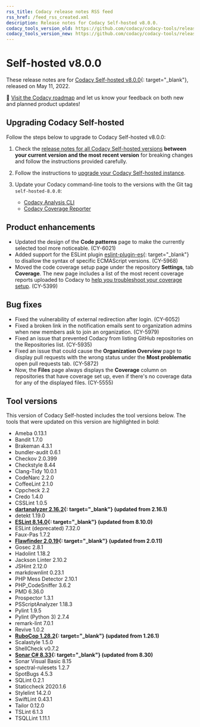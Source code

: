 ```yaml
---
rss_title: Codacy release notes RSS feed
rss_href: /feed_rss_created.xml
description: Release notes for Codacy Self-hosted v8.0.0.
codacy_tools_version_old: https://github.com/codacy/codacy-tools/releases/tag/5.5.6
codacy_tools_version_new: https://github.com/codacy/codacy-tools/releases/tag/5.7.38
---
```


# Self-hosted v8.0.0

These release notes are for [Codacy Self-hosted v8.0.0](https://github.com/codacy/chart/releases/tag/8.0.0){: target="_blank"}, released on May 11, 2022. <!-- TODO Update release date -->

📢 [Visit the Codacy roadmap](https://roadmap.codacy.com) and <span class="skip-vale">let us know</span> your feedback on both new and planned product updates!

<!--TODO Check these issues manually

Jira issues with disabled release notes
-   https://codacy.atlassian.net/browse/CY-5932
-->

## Upgrading Codacy Self-hosted

Follow the steps below to upgrade to Codacy Self-hosted v8.0.0:

1.  Check the [release notes for all Codacy Self-hosted versions](../index.md#self-hosted) **between your current version and the most recent version** for breaking changes and follow the instructions provided <span class="skip-vale">carefully</span>.

1.  Follow the instructions to [upgrade your Codacy Self-hosted instance](https://docs.codacy.com/v7.1/chart/maintenance/upgrade/).

1.  Update your Codacy command-line tools to the versions with the Git tag `self-hosted-8.0.0`:

    -   [Codacy Analysis CLI](https://github.com/codacy/codacy-analysis-cli/releases/tag/self-hosted-8.0.0)
    -   [Codacy Coverage Reporter](https://github.com/codacy/codacy-coverage-reporter/releases/tag/self-hosted-8.0.0)

## Product enhancements

-   Updated the design of the **Code patterns** page to make the currently selected tool more noticeable. (CY-6021)
-   Added support for the ESLint plugin [<span class="skip-vale">eslint-plugin-es</span>](https://github.com/mysticatea/eslint-plugin-es){: target="_blank"} to disallow the syntax of specific ECMAScript versions. (CY-5968)
-   Moved the code coverage setup page under the repository **Settings**, tab **Coverage**. The new page includes a list of the most recent coverage reports uploaded to Codacy to [help you troubleshoot your coverage setup](http://docs.codacy.com/v7.1/coverage-reporter/#uploading-coverage). (CY-5399)

## Bug fixes

-   Fixed the vulnerability of external redirection after login. (CY-6052)
-   Fixed a broken link in the notification emails sent to organization admins when new members ask to join an organization. (CY-5979)
-   Fixed an issue that prevented Codacy from listing GitHub repositories on the Repositories list. (CY-5935)
-   Fixed an issue that could cause the **Organization Overview** page to display pull requests with the wrong status under the **Most problematic** open pull requests tab. (CY-5872)
-   Now, the **Files** page always displays the **Coverage** column on repositories that have coverage set up, even if there's no coverage data for any of the displayed files. (CY-5555)

## Tool versions

This version of Codacy Self-hosted includes the tool versions below. The tools that were updated on this version are highlighted in bold:

-   Ameba 0.13.1
-   Bandit 1.7.0
-   Brakeman 4.3.1
-   bundler-audit 0.6.1
-   Checkov 2.0.399
-   Checkstyle 8.44
-   Clang-Tidy 10.0.1
-   CodeNarc 2.2.0
-   CoffeeLint 2.1.0
-   Cppcheck 2.2
-   Credo 1.4.0
-   CSSLint 1.0.5
-   **[dartanalyzer 2.16.2](https://github.com/dart-lang/sdk/blob/main/CHANGELOG.md#2162---2022-03-24){: target="_blank"} (updated from 2.16.1)**
-   detekt 1.19.0
-   **[ESLint 8.14.0](https://github.com/eslint/eslint/releases/tag/v8.14.0){: target="_blank"} (updated from 8.10.0)**
-   ESLint (deprecated) 7.32.0
-   Faux-Pas 1.7.2
-   **[Flawfinder 2.0.19](https://github.com/david-a-wheeler/flawfinder/blob/master/ChangeLog){: target="_blank"} (updated from 2.0.11)**
-   Gosec 2.8.1
-   Hadolint 1.18.2
-   Jackson Linter 2.10.2
-   JSHint 2.12.0
-   markdownlint 0.23.1
-   PHP Mess Detector 2.10.1
-   PHP_CodeSniffer 3.6.2
-   PMD 6.36.0
-   Prospector 1.3.1
-   PSScriptAnalyzer 1.18.3
-   Pylint 1.9.5
-   Pylint (Python 3) 2.7.4
-   remark-lint 7.0.1
-   Revive 1.0.2
-   **[RuboCop 1.28.2](https://github.com/rubocop/rubocop/releases/tag/v1.28.2){: target="_blank"} (updated from 1.26.1)**
-   Scalastyle 1.5.0
-   ShellCheck v0.7.2
-   **[Sonar C# 8.33](https://github.com/SonarSource/sonar-dotnet/releases/tag/8.33.0.40503){: target="_blank"} (updated from 8.30)**
-   Sonar Visual Basic 8.15
-   spectral-rulesets 1.2.7
-   SpotBugs 4.5.3
-   SQLint 0.2.1
-   Staticcheck 2020.1.6
-   Stylelint 14.2.0
-   SwiftLint 0.43.1
-   Tailor 0.12.0
-   TSLint 6.1.3
-   TSQLLint 1.11.1
